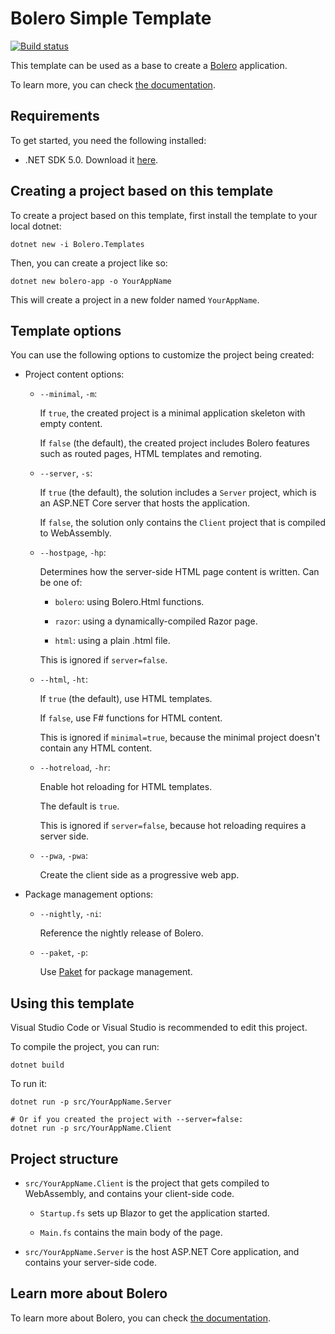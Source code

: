 # Bolero Simple Template

[![Build status](https://ci.appveyor.com/api/projects/status/2mo3n85bv4d5iv56?svg=true)](https://ci.appveyor.com/project/IntelliFactory/bolero-template)


This template can be used as a base to create a [Bolero](https://github.com/intellifactory/bolero) application.

To learn more, you can check [the documentation](https://fsbolero.io/docs).

## Requirements

To get started, you need the following installed:

* .NET SDK 5.0. Download it [here](https://dotnet.microsoft.com/download/dotnet/5.0).

## Creating a project based on this template

To create a project based on this template, first install the template to your local dotnet:

```
dotnet new -i Bolero.Templates
```

Then, you can create a project like so:

```
dotnet new bolero-app -o YourAppName
```

This will create a project in a new folder named `YourAppName`.

## Template options

You can use the following options to customize the project being created:

* Project content options:

    * `--minimal`, `-m`:

        If `true`, the created project is a minimal application skeleton with empty content.

        If `false` (the default), the created project includes Bolero features such as routed pages, HTML templates and remoting.

    * `--server`, `-s`:

        If `true` (the default), the solution includes a `Server` project, which is an ASP.NET Core server that hosts the application.

        If `false`, the solution only contains the `Client` project that is compiled to WebAssembly.

    * `--hostpage`, `-hp`:

        Determines how the server-side HTML page content is written. Can be one of:

        * `bolero`: using Bolero.Html functions.

        * `razor`: using a dynamically-compiled Razor page.

        * `html`: using a plain .html file.

        This is ignored if `server=false`.

    * `--html`, `-ht`:

        If `true` (the default), use HTML templates.

        If `false`, use F# functions for HTML content.

        This is ignored if `minimal=true`, because the minimal project doesn't contain any HTML content.

    * `--hotreload`, `-hr`:

        Enable hot reloading for HTML templates.

        The default is `true`.

        This is ignored if `server=false`, because hot reloading requires a server side.

    * `--pwa`, `-pwa`:

        Create the client side as a progressive web app.

* Package management options:

    * `--nightly`, `-ni`:

        Reference the nightly release of Bolero.

    * `--paket`, `-p`:

        Use [Paket](https://fsprojects.github.io/paket) for package management.

## Using this template

Visual Studio Code or Visual Studio is recommended to edit this project.

To compile the project, you can run:

```shell
dotnet build
```

To run it:

```shell
dotnet run -p src/YourAppName.Server

# Or if you created the project with --server=false:
dotnet run -p src/YourAppName.Client
```

## Project structure

* `src/YourAppName.Client` is the project that gets compiled to WebAssembly, and contains your client-side code.

    * `Startup.fs` sets up Blazor to get the application started.

    * `Main.fs` contains the main body of the page.

* `src/YourAppName.Server` is the host ASP.NET Core application, and contains your server-side code.

## Learn more about Bolero

To learn more about Bolero, you can check [the documentation](https://fsbolero.io/docs).
